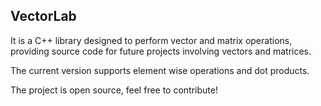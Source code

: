 ## **VectorLab**

It is a C++ library designed to perform vector and matrix operations, providing source code for future projects involving vectors and matrices.

The current version supports element wise operations and dot products.

The project is open source, feel free to contribute!